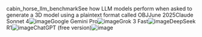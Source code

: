 cabin_horse_llm_benchmarkSee how LLM models perform when asked to generate a 3D model using a plaintext format called OBJJune 2025Claude Sonnet 4<img alt="image" src="https://github.com/user-attachments/assets/dcb958f4-74ce-4ff6-b753-c26e8bc0101f" style="max-width: 500px;" />Google Gemini Pro<img alt="image" src="https://github.com/user-attachments/assets/2d37e6e6-e8d0-4d8d-b30c-46bbe65f6540" style="max-width: 500px;" />Grok 3 Fast<img alt="image" src="https://github.com/user-attachments/assets/6efa9cda-070b-431c-8d23-cbc9ad15260c" style="max-width: 500px;" />DeepSeek R1<img alt="image" src="https://github.com/user-attachments/assets/90276319-ea8b-4da2-840a-f0531987e6b2" style="max-width: 500px;" />ChatGPT (free version)<img alt="image" src="https://github.com/user-attachments/assets/670a3ed5-2971-4a6b-939b-197280f95463" style="max-width: 500px;" />
